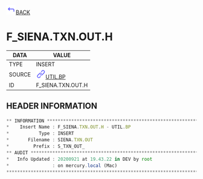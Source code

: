 <img src="../.resources/themes/unicons-line-6563ff/corner-up-left-alt.svg" alt="BACK" width="25" />[BACK](../DOCS/UTIL.BP.md)  
# F_SIENA.TXN.OUT.H  
|DATA|VALUE|
| --- | --- |
|TYPE|INSERT|
|SOURCE|<img src="../.resources/themes/unicons-line-6563ff/link.svg" alt="UTIL.BP" width="25" />[UTIL.BP](../DOCS/UTIL.BP.md)|
|ID|F_SIENA.TXN.OUT.H|
    
    
## HEADER INFORMATION  
```javascript
** INFORMATION ****************************************************************
*    Insert Name : F_SIENA.TXN.OUT.H - UTIL.BP
*           Type : INSERT
*       Filename : SIENA.TXN.OUT
*         Prefix : S_TXN_OUT_
** AUDIT **********************************************************************
*   Info Updated : 20200921 at 19.43.22 in DEV by root
*                : on mercury.local (Mac)
*******************************************************************************
```
